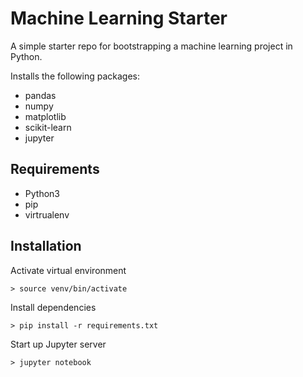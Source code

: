 # Machine Learning Starter

A simple starter repo for bootstrapping a machine learning project in Python.

Installs the following packages:
* pandas
* numpy
* matplotlib
* scikit-learn
* jupyter

## Requirements

* Python3
* pip
* virtrualenv

## Installation

Activate virtual environment

```
> source venv/bin/activate
```

Install dependencies
```
> pip install -r requirements.txt
```

Start up Jupyter server
```
> jupyter notebook
```

